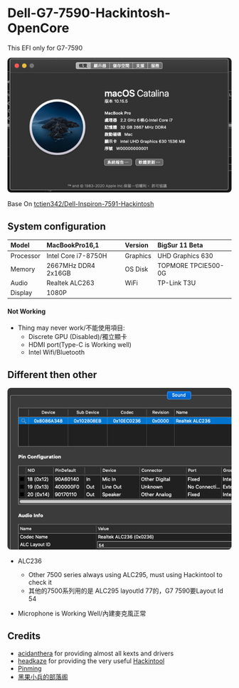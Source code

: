 # Dell-G7-7590-Hackintosh-OpenCore
This EFI only for G7-7590

<p>
	<img style="border-radius: 8px" src="image/System.png">
</p>

Base On [tctien342/Dell-Inspiron-7591-Hackintosh](https://github.com/tctien342/Dell-Inspiron-7591-Hackintosh/)

## System configuration

| Model     | MacBookPro16,1      | Version        | BigSur 11 Beta      |
| :-------- | :------------------ | :------------- | :------------------ |
| Processor | Intel Core i7-8750H | Graphics       | UHD Graphics 630    |
| Memory    | 2667MHz DDR4 2x16GB | OS Disk        | TOPMORE TPCIE500-0G |
| Audio     | Realtek ALC263      | WiFi           | TP-Link T3U         |
| Display   | 1080P               |                |                     |

#### Not Working

- Thing may never work/不能使用項目:
    - Discrete GPU (Disabled)/獨立顯卡
    - HDMI port(Type-C is Working well)
    - Intel Wifi/Bluetooth

## Different then other

<p>
	<img style="border-radius: 8px" src="image/Hackintool.png">
</p>

- ALC236
    - Other 7500 series always using ALC295, must using Hackintool to check it
    - 其他的7500系列用的是 ALC295 layoutId 77的，G7 7590要Layout Id 54

- Microphone is Working Well/內建麥克風正常


## Credits

- [acidanthera](https://github.com/acidanthera) for providing almost all kexts and drivers
- [headkaze](https://github.com/headkaze) for providing the very useful [Hackintool](https://www.tonymacx86.com/threads/release-hackintool-v2-8-6.254559/)
- [Pinming](https://github.com/Pinming/Dell-Inspiron-7590-Hackintosh-Opencore)
- [黑果小兵的部落阁](https://blog.daliansky.net/)